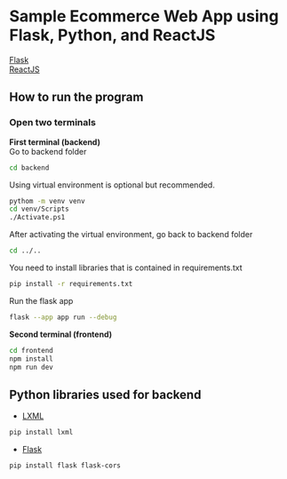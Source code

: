 # Sample Ecommerce Web App using Flask, Python, and ReactJS
[Flask](https://flask.palletsprojects.com/en/stable/)<br />
[ReactJS](https://react.dev/)
## How to run the program
### Open two terminals <br/>
**First terminal (backend)** <br/>
Go to backend folder
```bash
cd backend
```
Using virtual environment is optional but recommended.
```bash
pythom -m venv venv
cd venv/Scripts
./Activate.ps1
```
After activating the virtual environment, go back to backend folder
```bash
cd ../..
```

You need to install libraries that is contained in requirements.txt <br />
```bash
pip install -r requirements.txt
```

Run the flask app
```bash
flask --app app run --debug
```

**Second terminal (frontend)**
```bash
cd frontend
npm install
npm run dev
```

## Python libraries used for backend
* [LXML](https://lxml.de/)
```bash
pip install lxml
```
* [Flask](https://flask.palletsprojects.com/en/stable/)
```bash
pip install flask flask-cors
```

